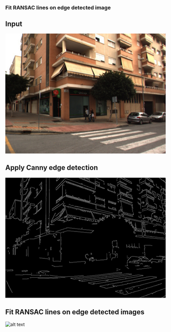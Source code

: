 ### Fit RANSAC lines on edge detected image
## Input
 ![alt text](https://github.com/theocharistr/3D_ComputerVision/blob/master/Line%20Detection/data/0095.jpg)
## Apply Canny edge detection
 ![alt text](https://github.com/theocharistr/3D_ComputerVision/blob/master/Line%20Detection/data/Edge0095.png)
## Fit RANSAC lines on edge detected images
 ![alt text](https://github.com/theocharistr/3D_ComputerVision/blob/master/Line%20Detection/data/LineFitting0095.png)
